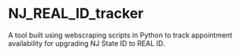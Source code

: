 # NJ_REAL_ID_tracker
A tool built using webscraping scripts in Python to track appointment availability for upgrading NJ State ID to REAL ID.
